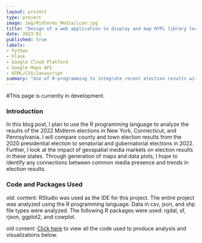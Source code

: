 ```yaml
---
layout: project
type: project
image: img/Midterms_Media/icon.jpg
title: "Design of a web application to display and map NYPL library locations for any book in the online catalog."
date: 2023-01
published: true
labels:
- Python
- Flask
- Google Cloud Platform
- Google Maps API
- HTML/CSS/Javascript
summary: "Use of R-programming to integrate recent election results with geographic information data to generate maps to determine the effect of media on the 2022 midterm results."
---
```


#This page is currently in development.

### Introduction

In this blog post, I plan to use the R programming language to analyze the results of the 2022 Midterm elections in New York, Connecticut, and Pennsylvania. I will compare county and town election results from the 2020 presidential election to senatorial and gubernatorial elections in 2022. Further, I look at the impact of geospatial media markets on election results in these states. Through generation of maps and data plots, I hope to identify any connections between common media presence and trends in election results. 

### Code and Packages Used

old: content: RStudio was used as the IDE for this project. The entire project was analyzed using the R programming language. Data in csv, json, and shp file types were analyzed. The following R packages were used: rgdal, sf, rjson, ggplot2, and cowplot.

old content: [Click here](https://github.com/scepstein/scepstein.github.io/tree/main/code/Midterms_Media) to view all the code used to produce analysis and visualizations below. 
